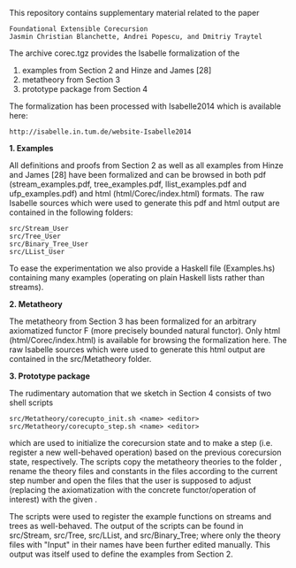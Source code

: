 This repository contains supplementary material related to the paper

    Foundational Extensible Corecursion
    Jasmin Christian Blanchette, Andrei Popescu, and Dmitriy Traytel

The archive corec.tgz provides the Isabelle formalization of the

  1. examples from Section 2 and Hinze and James [28]
  2. metatheory from Section 3
  3. prototype package from Section 4

The formalization has been processed with Isabelle2014 which is available here:

    http://isabelle.in.tum.de/website-Isabelle2014

**1. Examples**

All definitions and proofs from Section 2 as well as all examples from Hinze and
James [28] have been formalized and can be browsed in both pdf
(stream_examples.pdf, tree_examples.pdf, llist_examples.pdf and
ufp_examples.pdf) and html (html/Corec/index.html) formats. The raw Isabelle
sources which were used to generate this pdf and html output are contained in
the following folders:

    src/Stream_User
    src/Tree_User
    src/Binary_Tree_User
    src/LList_User

To ease the experimentation we also provide a Haskell file (Examples.hs)
containing many examples (operating on plain Haskell lists rather than streams).

**2. Metatheory**

The metatheory from Section 3 has been formalized for an arbitrary axiomatized
functor F (more precisely bounded natural functor). Only html
(html/Corec/index.html) is available for browsing the formalization here. The
raw Isabelle sources which were used to generate this html output are contained
in the src/Metatheory folder.

**3. Prototype package**

The rudimentary automation that we sketch in Section 4 consists of two shell
scripts

    src/Metatheory/corecupto_init.sh <name> <editor>
    src/Metatheory/corecupto_step.sh <name> <editor>

which are used to initialize the corecursion state and to make a step
(i.e. register a new well-behaved operation) based on the previous corecursion
state, respectively. The scripts copy the metatheory theories to the folder
<name>, rename the theory files and constants in the files according to the
current step number and open the files that the user is supposed to adjust
(replacing the axiomatization with the concrete functor/operation of interest)
with the given <editor>.

The scripts were used to register the example functions on streams and trees as
well-behaved. The output of the scripts can be found in src/Stream, src/Tree,
src/LList, and src/Binary_Tree; where only the theory files with "Input" in
their names have been further edited manually. This output was itself used to
define the examples from Section 2.
